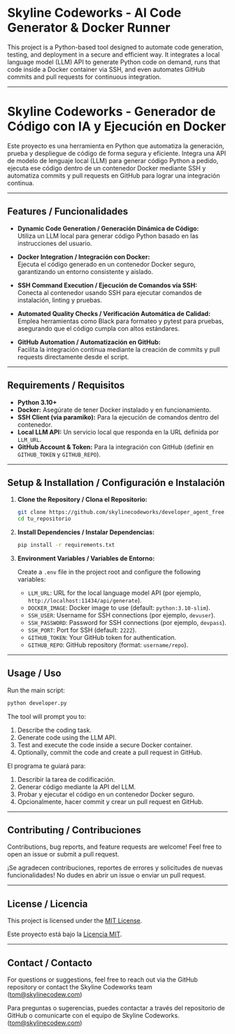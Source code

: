 # Skyline Codeworks - AI Code Generator & Docker Runner

This project is a Python-based tool designed to automate code generation, testing, and deployment in a secure and efficient way. It integrates a local language model (LLM) API to generate Python code on demand, runs that code inside a Docker container via SSH, and even automates GitHub commits and pull requests for continuous integration.

---

# Skyline Codeworks - Generador de Código con IA y Ejecución en Docker

Este proyecto es una herramienta en Python que automatiza la generación, prueba y despliegue de código de forma segura y eficiente. Integra una API de modelo de lenguaje local (LLM) para generar código Python a pedido, ejecuta ese código dentro de un contenedor Docker mediante SSH y automatiza commits y pull requests en GitHub para lograr una integración continua.

---

## Features / Funcionalidades

- **Dynamic Code Generation / Generación Dinámica de Código:**  
  Utiliza un LLM local para generar código Python basado en las instrucciones del usuario.

- **Docker Integration / Integración con Docker:**  
  Ejecuta el código generado en un contenedor Docker seguro, garantizando un entorno consistente y aislado.

- **SSH Command Execution / Ejecución de Comandos vía SSH:**  
  Conecta al contenedor usando SSH para ejecutar comandos de instalación, linting y pruebas.

- **Automated Quality Checks / Verificación Automática de Calidad:**  
  Emplea herramientas como Black para formateo y pytest para pruebas, asegurando que el código cumpla con altos estándares.

- **GitHub Automation / Automatización en GitHub:**  
  Facilita la integración continua mediante la creación de commits y pull requests directamente desde el script.

---

## Requirements / Requisitos

- **Python 3.10+**
- **Docker:** Asegúrate de tener Docker instalado y en funcionamiento.
- **SSH Client (via paramiko):** Para la ejecución de comandos dentro del contenedor.
- **Local LLM API:** Un servicio local que responda en la URL definida por `LLM_URL`.
- **GitHub Account & Token:** Para la integración con GitHub (definir en `GITHUB_TOKEN` y `GITHUB_REPO`).

---

## Setup & Installation / Configuración e Instalación

1. **Clone the Repository / Clona el Repositorio:**
   ```bash
   git clone https://github.com/skylinecodeworks/developer_agent_free
   cd tu_repositorio
   ```

2. **Install Dependencies / Instalar Dependencias:**
   ```bash
   pip install -r requirements.txt
   ```

3. **Environment Variables / Variables de Entorno:**

   Create a `.env` file in the project root and configure the following variables:

   - `LLM_URL`: URL for the local language model API (por ejemplo, `http://localhost:11434/api/generate`).
   - `DOCKER_IMAGE`: Docker image to use (default: `python:3.10-slim`).
   - `SSH_USER`: Username for SSH connections (por ejemplo, `devuser`).
   - `SSH_PASSWORD`: Password for SSH connections (por ejemplo, `devpass`).
   - `SSH_PORT`: Port for SSH (default: `2222`).
   - `GITHUB_TOKEN`: Your GitHub token for authentication.
   - `GITHUB_REPO`: GitHub repository (format: `username/repo`).

---

## Usage / Uso

Run the main script:
```bash
python developer.py
```

The tool will prompt you to:
1. Describe the coding task.
2. Generate code using the LLM API.
3. Test and execute the code inside a secure Docker container.
4. Optionally, commit the code and create a pull request in GitHub.

El programa te guiará para:
1. Describir la tarea de codificación.
2. Generar código mediante la API del LLM.
3. Probar y ejecutar el código en un contenedor Docker seguro.
4. Opcionalmente, hacer commit y crear un pull request en GitHub.

---

## Contributing / Contribuciones

Contributions, bug reports, and feature requests are welcome! Feel free to open an issue or submit a pull request.

¡Se agradecen contribuciones, reportes de errores y solicitudes de nuevas funcionalidades! No dudes en abrir un issue o enviar un pull request.

---

## License / Licencia

This project is licensed under the [MIT License](LICENSE).

Este proyecto está bajo la [Licencia MIT](LICENSE).

---

## Contact / Contacto

For questions or suggestions, feel free to reach out via the GitHub repository or contact the Skyline Codeworks team (tom@skylinecodew.com)

Para preguntas o sugerencias, puedes contactar a través del repositorio de GitHub o comunicarte con el equipo de Skyline Codeworks. (tom@skylinecodew.com)
```
